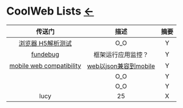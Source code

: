 # CoolWeb Lists  [←](../index.md)

| 传送门 | 描述 | 摘要 |
|:---:|:---:|:---:|
| [浏览器 H5解析测试](http://html5test.com/) | O_O | Y |
| [fundebug](https://www.fundebug.com/) | 框架运行应用监控？ | Y |
| [mobile web compatibility](https://chinese.freecodecamp.org/news/how-to-turn-your-website-into-a-mobile-app-with-7-lines-of-json/) | [web以json兼容到mobile](Web/Article/20201124.html) | Y |
| []() | O_O | Y |
| []() | O_O | Y |
| lucy | 25 | X |
